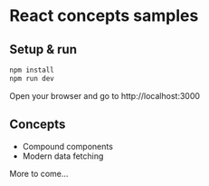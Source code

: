 # React concepts samples

## Setup & run

```bash
npm install
npm run dev
```

Open your browser and go to http://localhost:3000

## Concepts

* Compound components
* Modern data fetching

More to come...

